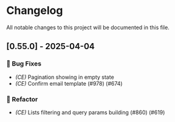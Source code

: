 # Changelog

All notable changes to this project will be documented in this file.

## [0.55.0] - 2025-04-04

### 🐛 Bug Fixes

- *(CE)* Pagination showing in empty state
- *(CE)* Confirm email template (#978) (#674)

### 🚜 Refactor

- *(CE)* Lists filtering and query params building (#860) (#619)

<!-- generated by git-cliff -->
